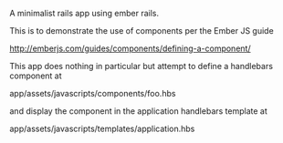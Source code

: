 A minimalist rails app using ember rails.

This is to demonstrate the use of components per the Ember JS guide

http://emberjs.com/guides/components/defining-a-component/

This app does nothing in particular but attempt to define a handlebars component at

app/assets/javascripts/components/foo.hbs

and display the component in the application handlebars template at

app/assets/javascripts/templates/application.hbs
